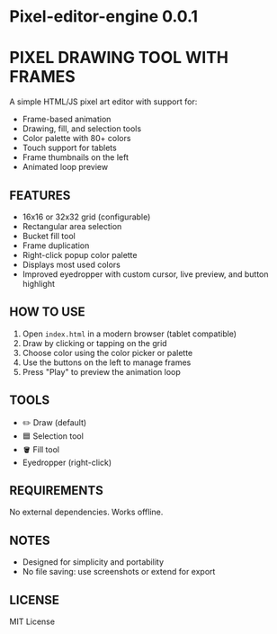# Pixel-editor-engine 0.0.1
PIXEL DRAWING TOOL WITH FRAMES
==============================

A simple HTML/JS pixel art editor with support for:
- Frame-based animation
- Drawing, fill, and selection tools
- Color palette with 80+ colors
- Touch support for tablets
- Frame thumbnails on the left
- Animated loop preview

FEATURES
--------
- 16x16 or 32x32 grid (configurable)
- Rectangular area selection
- Bucket fill tool
- Frame duplication
- Right-click popup color palette
- Displays most used colors
- Improved eyedropper with custom cursor, live preview, and button highlight

HOW TO USE
----------
1. Open `index.html` in a modern browser (tablet compatible)
2. Draw by clicking or tapping on the grid
3. Choose color using the color picker or palette
4. Use the buttons on the left to manage frames
5. Press "Play" to preview the animation loop

TOOLS
-----
- ✏️ Draw (default)
- 🟦 Selection tool
- 🪣 Fill tool
- Eyedropper (right-click)

REQUIREMENTS
------------
No external dependencies. Works offline.

NOTES
-----
- Designed for simplicity and portability
- No file saving: use screenshots or extend for export

LICENSE
-------
MIT License

